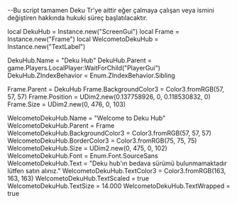 --Bu script tamamen Deku Tr'ye aittir eğer çalmaya çalışan veya ismini değiştiren hakkında hukuki süreç başlatılacaktır.




local DekuHub = Instance.new("ScreenGui")
local Frame = Instance.new("Frame")
local WelcometoDekuHub = Instance.new("TextLabel")



DekuHub.Name = "Deku Hub"
DekuHub.Parent = game.Players.LocalPlayer:WaitForChild("PlayerGui")
DekuHub.ZIndexBehavior = Enum.ZIndexBehavior.Sibling

Frame.Parent = DekuHub
Frame.BackgroundColor3 = Color3.fromRGB(57, 57, 57)
Frame.Position = UDim2.new(0.137758926, 0, 0.118530832, 0)
Frame.Size = UDim2.new(0, 476, 0, 103)

WelcometoDekuHub.Name = "Welcome to Deku Hub"
WelcometoDekuHub.Parent = Frame
WelcometoDekuHub.BackgroundColor3 = Color3.fromRGB(57, 57, 57)
WelcometoDekuHub.BorderColor3 = Color3.fromRGB(75, 75, 75)
WelcometoDekuHub.Size = UDim2.new(0, 475, 0, 102)
WelcometoDekuHub.Font = Enum.Font.SourceSans
WelcometoDekuHub.Text = "Deku hub'ın bedava sürümü bulunmamaktadır lütfen satın alınız."
WelcometoDekuHub.TextColor3 = Color3.fromRGB(163, 163, 163)
WelcometoDekuHub.TextScaled = true
WelcometoDekuHub.TextSize = 14.000
WelcometoDekuHub.TextWrapped = true







